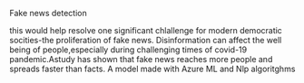 
Fake news detection

this would help resolve one significant chlallenge for modern democratic socities-the proliferation of fake news. Disinformation can affect the well being of people,especially during challenging times of covid-19 pandemic.Astudy has shown that fake news reaches more people and spreads faster than facts. A model made with Azure ML and Nlp algoritghms
